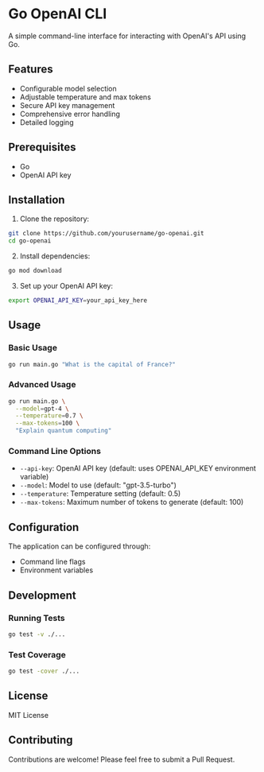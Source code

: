 # Go OpenAI CLI

A simple command-line interface for interacting with OpenAI's API using Go.

## Features

- Configurable model selection
- Adjustable temperature and max tokens
- Secure API key management
- Comprehensive error handling
- Detailed logging

## Prerequisites

- Go 
- OpenAI API key

## Installation

1. Clone the repository:
```bash
git clone https://github.com/yourusername/go-openai.git
cd go-openai
```

2. Install dependencies:
```bash
go mod download
```

3. Set up your OpenAI API key:
```bash
export OPENAI_API_KEY=your_api_key_here
```

## Usage

### Basic Usage

```bash
go run main.go "What is the capital of France?"
```

### Advanced Usage

```bash
go run main.go \
  --model=gpt-4 \
  --temperature=0.7 \
  --max-tokens=100 \
  "Explain quantum computing"
```

### Command Line Options

- `--api-key`: OpenAI API key (default: uses OPENAI_API_KEY environment variable)
- `--model`: Model to use (default: "gpt-3.5-turbo")
- `--temperature`: Temperature setting (default: 0.5)
- `--max-tokens`: Maximum number of tokens to generate (default: 100)

## Configuration

The application can be configured through:
- Command line flags
- Environment variables


## Development

### Running Tests

```bash
go test -v ./...
```

### Test Coverage

```bash
go test -cover ./...
```

## License

MIT License

## Contributing

Contributions are welcome! Please feel free to submit a Pull Request. 